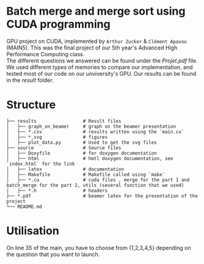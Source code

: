 # Batch merge and merge sort using CUDA programming
GPU project on CUDA, implemented by  `Arthur Zucker` & `Clément Apavou` (MAIN5). This was the final project of our 5th year's Advanced High Performance Computing class.  
The different questions we answered can be found under the *Projet.pdf* file. 
We used different types of memories to compare our implementation, and tested most of our code on our unviversity's GPU.
Our results can be found in the *result* folder. 
# Structure
```
├── results                 # Result files
│   ├── graph_on_beamer     # graph on the beamer presentation
│   ├── *.csv               # results written using the `main.cu`
│   ├── *.svg               # figures
│   ├── plot_data.py        # Used to get the svg files
├── source                  # Source files
│   ├── Doxyfile            # for doxygen documentation
│   ├── html                # hmtl doxygen documentation, see `index.html` for the link
│   ├── latex               # documentation
│   ├── Makefile            # Makefile called using `make`
│   ├── *.cu                # cuda files , merge for the part 1 and batch_merge for the part 2, utils (several function that we used)
│   ├── *.h                 # headers
├── *.pdf                   # beamer latex for the presentation of the project
└── README.md
```
# Utilisation
On line 35 of the main, you have to choose from {1,2,3,4,5} depending on the question that you want to launch.
